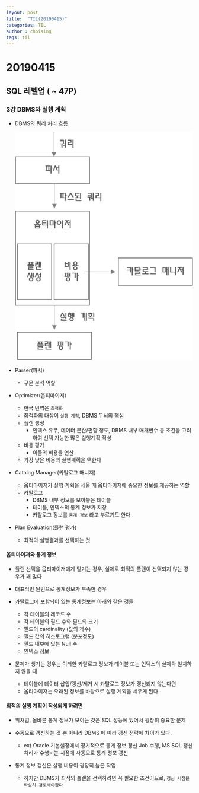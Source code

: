 ```yaml
---
layout: post
title:  "TIL(20190415)"
categories: TIL
author : choising
tags: til
---
```


# 20190415

## SQL 레벨업 ( ~ 47P)

### 3강 DBMS와 실행 계획

- DBMS의 쿼리 처리 흐름

    ![DBMS_Query_flow](https://github.com/Oraindrop/oraindrop.github.io/blob/master/assets/_img/QueryFlow.png?raw=true)

- Parser(파서)
    - 구문 분석 역할

- Optimizer(옵티마이저)
    - 한국 번역은 `최적화`
    - 최적화의 대상이 `실행 계획`, DBMS 두뇌의 핵심
    - 플랜 생성
        - 인덱스 유무, 데이터 분산/편향 정도, DBMS 내부 매개변수 등 조건을 고려하여 선택 가능한 많은 실행계획 작성
    - 비용 평가
        - 이들의 비용을 연산
    - 가장 낮은 비용의 실행계획을 택한다

- Catalog Manager(카탈로그 매니저)
    - 옵티마이저가 실행 계획을 세울 때 옵티마이저에 중요한 정보를 제공하는 역할
    - 카탈로그
        - DBMS 내부 정보를 모아놓은 테이블
        - 테이블, 인덱스의 통계 정보가 저장
        - 카탈로그 정보를 `통계 정보` 라고 부르기도 한다

- Plan Evaluation(플랜 평가)
    - 최적의 실행결과를 선택하는 것

#### 옵티마이저와 통계 정보

- 플랜 선택을 옵티마이저에게 맡기는 경우, 실제로 최적의 플랜이 선택되지 않는 경우가 꽤 많다

- 대표적인 원인으로 통계정보가 부족한 경우

- 카탈로그에 포함되어 있는 통계정보는 아래와 같은 것들
    - 각 테이블의 레코드 수
    - 각 테이블의 필드 수와 필드의 크기
    - 필드의 cardinality (값의 개수)
    - 필드 값의 히스토그램 (분포정도)
    - 필드 내부에 있는 Null 수
    - 인덱스 정보

- 문제가 생기는 경우는 이러한 카탈로그 정보가 테이블 또는 인덱스의 실제와 일치하지 않을 때
    - 테이블에 데이터 삽입/갱신/제거 시 카탈로그 정보가 갱신되지 않는다면
    - 옵티마이저는 오래된 정보를 바탕으로 실행 계획을 세우게 된다

#### 최적의 실행 계획이 작성되게 하려면

- 위처럼, 올바른 통계 정보가 모이는 것은 SQL 성능에 있어서 굉장히 중요한 문제

- 수동으로 갱신하는 것 뿐 아니라 DBMS 에 따라 갱신 전략에 차이가 있다.
    - ex) Oracle 기본설정에서 정기적으로 통계 정보 갱신 Job 수행, MS SQL 갱신 처리가 수행되는 시점에 자동으로 통계 정보 갱신

- 통계 정보 갱신은 실행 비용이 굉장히 높은 작업
    - 하지만 DBMS가 최적의 플랜을 선택하려면 꼭 필요한 조건이므로, `갱신 시점을 확실히 검토해야한다`


